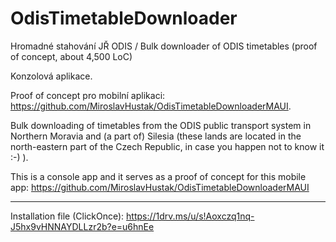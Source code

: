 # OdisTimetableDownloader

Hromadné stahování JŘ ODIS / Bulk downloader of ODIS timetables (proof of concept, about 4,500 LoC)

Konzolová aplikace.

Proof of concept pro mobilní aplikaci: https://github.com/MiroslavHustak/OdisTimetableDownloaderMAUI.


Bulk downloading of timetables from the ODIS public transport system in Northern Moravia and (a part of) Silesia (these lands are located 
in the north-eastern part of the Czech Republic, in case you happen not to know it :-) ).

This is a console app and it serves as a proof of concept for this mobile app: https://github.com/MiroslavHustak/OdisTimetableDownloaderMAUI

****************************************************************************************

Installation file (ClickOnce): https://1drv.ms/u/s!Aoxczq1nq-J5hx9vHNNAYDLLzr2b?e=u6hnEe
